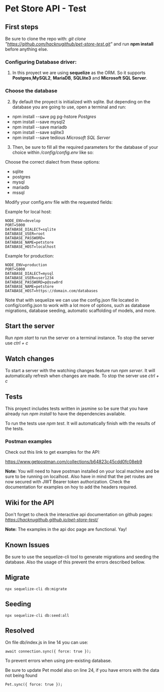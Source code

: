 # Pet Store API - Test

## First steps

Be sure to clone the repo with: _git clone "https://github.com/hacknugithub/pet-store-test.git"_ and run **npm install** before anything else.

### Configuring Database driver:

1. In this proyect we are using **sequelize** as the ORM. So it supports **Postgres**,**MySQL2**, **MariaDB**, **SQLlite3** and **Microsoft SQL Server**.

### Choose the database

2. By default the proyect is initialized with sqlite. But depending on the database you are going to use, open a terminal and run:

- npm install --save pg pg-hstore _Postgres_
- npm install --save mysql2
- npm install --save mariadb
- npm install --save sqlite3
- npm install --save tedious _Microsoft SQL Server_

3. Then, be sure to fill all the required parameters for the database of your choice within _/config/config.env_ like so:

Choose the correct dialect from these options:

- sqlite
- postgres
- mysql
- mariadb
- mssql

Modify your config.env file with the requested fields:

Example for local host:

```
NODE_ENV=develop
PORT=5000
DATABASE_DIALECT=sqlite
DATABASE_USER=root
DATABASE_PASSWORD=
DATABASE_NAME=petstore
DATABASE_HOST=localhost
```

Example for production:

```
NODE_ENV=production
PORT=5000
DATABASE_DIALECT=mysql
DATABASE_USER=user1234
DATABASE_PASSWORD=p@ssw0rd
DATABASE_NAME=petstore
DATABASE_HOST=https://domain.com/databases
```

Note that with sequelize we can use the config.json file located in config/config.json to work with a lot more of options, such as database migrations, database seeding, automatic scaffolding of models, and more.

## Start the server

Run _npm start_ to run the server on a terminal instance. To stop the server use _ctrl + c_

## Watch changes

To start a server with the watching changes feature run _npm server_. It will automatically refresh when changes are made. To stop the server use _ctrl + c_

## Tests

This proyect includes tests written in jasmine so be sure that you have already run _npm install_ to have the dependencies available.

To run the tests use _npm test_. It will automatically finish with the results of the tests.

### Postman examples

Check out this link to get examples for the API:

https://www.getpostman.com/collections/b64823c45cdd0fc08eb9

**Note:** You will need to have postman installed on your local machine and be sure to be running on localhost. Also have in mind that the pet routes are now secured with JWT Bearer token authorization. Check the documentation for examples on hoy to add the headers required.

## Wiki for the API

Don't forget to check the interactive api documentation on github pages:
_https://hacknugithub.github.io/pet-store-test/_

**Note:** The examples in the api doc page are functional. Yay!

## Known Issues

Be sure to use the sequelize-cli tool to generate migrations and seeding the database. Also the usage of this prevent the errors described bellow.

## Migrate

```
npx sequelize-cli db:migrate
```

## Seeding

```
npx sequelize-cli db:seed:all
```

## Resolved

On file db/index.js in line 14 you can use:

```
await connection.sync({ force: true });
```

To prevent errors when using pre-existing database.

Be sure to update Pet model also on line 24, if you have errors with the data not being found

```
Pet.sync({ force: true });
```
